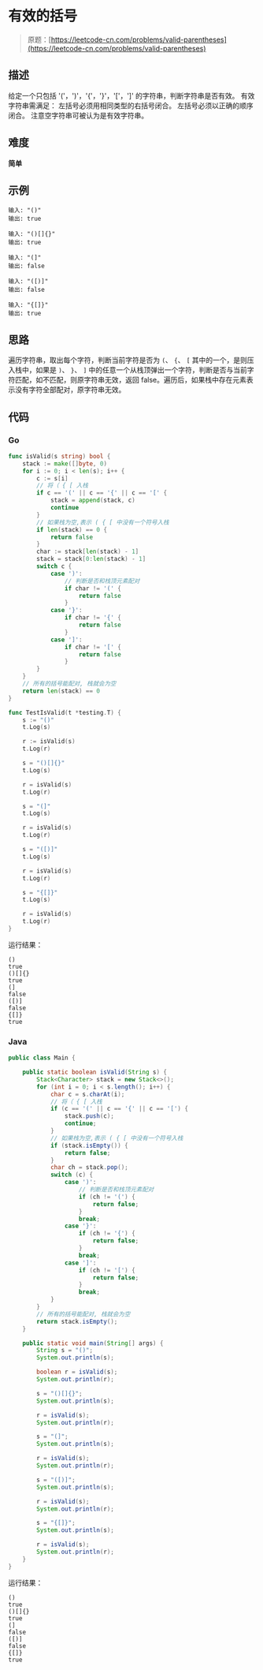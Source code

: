# 有效的括号

> 原题：[https://leetcode-cn.com/problems/valid-parentheses](https://leetcode-cn.com/problems/valid-parentheses)

## 描述

给定一个只包括 '('，')'，'{'，'}'，'['，']' 的字符串，判断字符串是否有效。
有效字符串需满足：
      左括号必须用相同类型的右括号闭合。
      左括号必须以正确的顺序闭合。
注意空字符串可被认为是有效字符串。

## 难度

**简单**

## 示例

```
输入: "()"
输出: true
```

```
输入: "()[]{}"
输出: true
```

```
输入: "(]"
输出: false
```

```
输入: "([)]"
输出: false
```

```
输入: "{[]}"
输出: true
```

## 思路

遍历字符串，取出每个字符，判断当前字符是否为 `(`、 `{`、 `[` 其中的一个，是则压入栈中，如果是 `)`、 `}`、 `]` 中的任意一个从栈顶弹出一个字符，判断是否与当前字符匹配，如不匹配，则原字符串无效，返回 false。遍历后，如果栈中存在元素表示没有字符全部配对，原字符串无效。

## 代码

### Go

```go
func isValid(s string) bool {
    stack := make([]byte, 0)
    for i := 0; i < len(s); i++ {
        c := s[i]
        // 将（ { [ 入栈
        if c == '(' || c == '{' || c == '[' {
            stack = append(stack, c)
            continue
        }
        // 如果栈为空,表示 ( { [ 中没有一个符号入栈
        if len(stack) == 0 {
            return false
        }
        char := stack[len(stack) - 1]
        stack = stack[0:len(stack) - 1]
        switch c {
            case ')':
                // 判断是否和栈顶元素配对
                if char != '(' {
                    return false
                }
            case '}':
                if char != '{' {
                    return false
                }
            case ']':
                if char != '[' {
                    return false
                }
        }
    }
    // 所有的括号能配对, 栈就会为空
    return len(stack) == 0
}
```

```go
func TestIsValid(t *testing.T) {
    s := "()"
    t.Log(s)

    r := isValid(s)
    t.Log(r)

    s = "()[]{}"
    t.Log(s)

    r = isValid(s)
    t.Log(r)

    s = "(]"
    t.Log(s)

    r = isValid(s)
    t.Log(r)

    s = "([)]"
    t.Log(s)

    r = isValid(s)
    t.Log(r)

    s = "{[]}"
    t.Log(s)

    r = isValid(s)
    t.Log(r)
}
```

运行结果：

```
()
true
()[]{}
true
(]
false
([)]
false
{[]}
true
```

### Java

```java
public class Main {

    public static boolean isValid(String s) {
        Stack<Character> stack = new Stack<>();
        for (int i = 0; i < s.length(); i++) {
            char c = s.charAt(i);
            // 将（ { [ 入栈
            if (c == '(' || c == '{' || c == '[') {
                stack.push(c);
                continue;
            }
            // 如果栈为空,表示 ( { [ 中没有一个符号入栈
            if (stack.isEmpty()) {
                return false;
            }
            char ch = stack.pop();
            switch (c) {
                case ')':
                    // 判断是否和栈顶元素配对
                    if (ch != '(') {
                        return false;
                    }
                    break;
                case '}':
                    if (ch != '{') {
                        return false;
                    }
                    break;
                case ']':
                    if (ch != '[') {
                        return false;
                    }
                    break;
            }
        }
        // 所有的括号能配对, 栈就会为空
        return stack.isEmpty();
    }

    public static void main(String[] args) {
        String s = "()";
        System.out.println(s);

        boolean r = isValid(s);
        System.out.println(r);

        s = "()[]{}";
        System.out.println(s);

        r = isValid(s);
        System.out.println(r);

        s = "(]";
        System.out.println(s);

        r = isValid(s);
        System.out.println(r);

        s = "([)]";
        System.out.println(s);

        r = isValid(s);
        System.out.println(r);

        s = "{[]}";
        System.out.println(s);

        r = isValid(s);
        System.out.println(r);
    }
}
```

运行结果：

```
()
true
()[]{}
true
(]
false
([)]
false
{[]}
true
```


